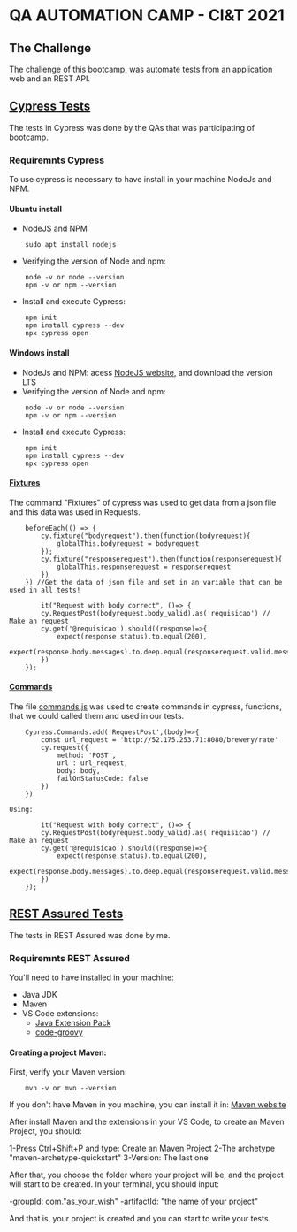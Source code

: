 # QA AUTOMATION CAMP - CI&T 2021

## The Challenge

The challenge of this bootcamp, was automate tests from an application web and an REST API.

## [Cypress Tests](https://docs.cypress.io/)
The tests in Cypress was done by the QAs that was participating of bootcamp.
### Requiremnts Cypress

To use cypress is necessary to have install in your machine NodeJs and NPM.

#### Ubuntu install

- NodeJS and NPM
```
    sudo apt install nodejs
```
- Verifying the version of Node and npm:
```
    node -v or node --version
    npm -v or npm --version
```
- Install and execute Cypress:
```
	npm init
	npm install cypress --dev
	npx cypress open
```

#### Windows install

- NodeJs and NPM: acess [NodeJS website](https://nodejs.org/en/), and download the version LTS 
- Verifying the version of Node and npm:
```
    node -v or node --version
    npm -v or npm --version
```
- Install and execute Cypress:
```
	npm init
	npm install cypress --dev
	npx cypress open
```
#### [Fixtures](https://docs.cypress.io/api/commands/fixture#Arguments)

The command "Fixtures" of cypress was used to get data from a json file and this data was used in Requests.
```
    beforeEach(() => {
        cy.fixture("bodyrequest").then(function(bodyrequest){
            globalThis.bodyrequest = bodyrequest
        });
        cy.fixture("responserequest").then(function(responserequest){
            globalThis.responserequest = responserequest
        })
    }) //Get the data of json file and set in an variable that can be used in all tests!

        it("Request with body correct", ()=> {
        cy.RequestPost(bodyrequest.body_valid).as('requisicao') // Make an request
        cy.get('@requisicao').should((response)=>{
            expect(response.status).to.equal(200),
            expect(response.body.messages).to.deep.equal(responserequest.valid.messages)
        })
    });
```

#### [Commands](https://docs.cypress.io/api/cypress-api/custom-commands)
The file [commands.js](https://github.com/aliciamarianne1507/bootcamp-ciandt/blob/master/cypress/support/commands.js) was used to create commands in cypress, functions, that we could called them and used in our tests.

```
    Cypress.Commands.add('RequestPost',(body)=>{
        const url_request = 'http://52.175.253.71:8080/brewery/rate'
        cy.request({
            method: 'POST',
            url : url_request,
            body: body,
            failOnStatusCode: false
        })
    })

Using:

        it("Request with body correct", ()=> {
        cy.RequestPost(bodyrequest.body_valid).as('requisicao') // Make an request
        cy.get('@requisicao').should((response)=>{
            expect(response.status).to.equal(200),
            expect(response.body.messages).to.deep.equal(responserequest.valid.messages)
        })
    });
```

## [REST Assured Tests](https://rest-assured.io/)

The tests in REST Assured was done by me.

### Requiremnts REST Assured

You'll need to have installed in your machine:
- Java JDK
- Maven
- VS Code extensions:
    - [Java Extension Pack](https://marketplace.visualstudio.com/items?itemName=vscjava.vscode-java-pack)
    - [code-groovy](https://marketplace.visualstudio.com/items?itemName=marlon407.code-groovy)

#### Creating a project Maven:

First, verify your Maven version:

```
    mvn -v or mvn --version
```
If you don't have Maven in you machine, you can install it in: [Maven website](https://maven.apache.org/download.cgi)

After install Maven and the extensions in your VS Code, to create an Maven Project, you should:

1-Press Ctrl+Shift+P and type: Create an Maven Project
2-The archetype "maven-archetype-quickstart"
3-Version: The last one

After that, you choose the folder where your project will be, and the project will start to be created.
In your terminal, you should input:

-groupId: com."as_your_wish"
-artifactId: "the name of your project"

And that is, your project is created and you can start to write your tests. 
